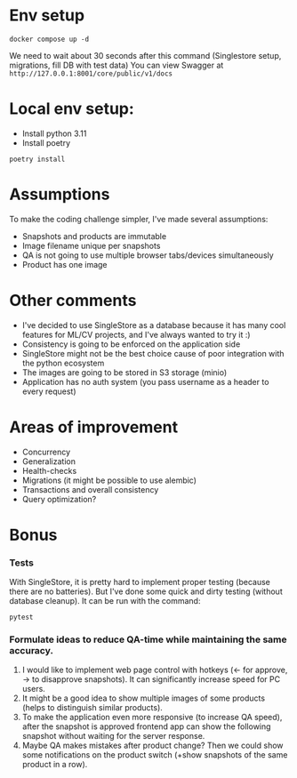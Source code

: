 # Env setup

```shell
docker compose up -d
```

We need to wait about 30 seconds after this command (Singlestore setup, migrations, fill DB with test data) 
You can view Swagger at `http://127.0.0.1:8001/core/public/v1/docs`

# Local env setup:
- Install python 3.11
- Install poetry

```shell
poetry install
```


# Assumptions

To make the coding challenge simpler, I've made several assumptions:
- Snapshots and products are immutable
- Image filename unique per snapshots
- QA is not going to use multiple browser tabs/devices simultaneously
- Product has one image

# Other comments

- I've decided to use SingleStore as a database because it has many cool features for ML/CV projects, and I've always wanted to try it :)
- Consistency is going to be enforced on the application side
- SingleStore might not be the best choice cause of poor integration with the python ecosystem
- The images are going to be stored in S3 storage (minio)
- Application has no auth system (you pass username as a header to every request)

# Areas of improvement

- Concurrency
- Generalization
- Health-checks
- Migrations (it might be possible to use alembic)
- Transactions and overall consistency
- Query optimization?

# Bonus

### Tests

With SingleStore, it is pretty hard to implement proper testing (because there are no batteries). But I've done some quick and dirty testing (without database cleanup).
It can be run with the command:

```shell
pytest
```

### Formulate ideas to reduce QA-time while maintaining the same accuracy.

1. I would like to implement web page control with hotkeys (← for approve, → to disapprove snapshots). It can significantly increase speed for PC users.
2. It might be a good idea to show multiple images of some products (helps to distinguish similar products).
3. To make the application even more responsive (to increase QA speed), after the snapshot is approved frontend app can show the following snapshot without waiting for the server response.
4. Maybe QA makes mistakes after product change? Then we could show some notifications on the product switch (+show snapshots of the same product in a row).